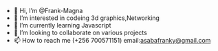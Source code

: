 - 👋 Hi, I’m @Frank-Magna
- 👀 I’m interested in codeing 3d graphics,Networking
- 🌱 I’m currently learning Javascript
- 💞️ I’m looking to collaborate on various projects
- 📫 How to reach me (+256 700571151) email:asabafranky@gmail.com

<!---
Frank-Magna/Frank-Magna is a ✨ special ✨ repository because its `README.md` (this file) appears on your GitHub profile.
You can click the Preview link to take a look at your changes.
--->
    
